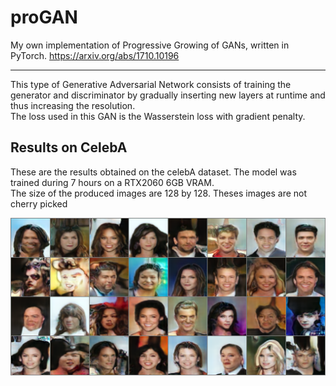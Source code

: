 # proGAN
My own implementation of Progressive Growing of GANs, written in PyTorch. https://arxiv.org/abs/1710.10196

---------

This type of Generative Adversarial Network consists of training the generator and discriminator by gradually inserting new layers at runtime and thus increasing the resolution.  
The loss used in this GAN is the Wasserstein loss with gradient penalty.

## Results on CelebA

These are the results obtained on the celebA dataset. The model was trained during 7 hours on a RTX2060 6GB VRAM.  
The size of the produced images are 128 by 128. Theses images are not cherry picked

![](imageDataCelebA.png)

